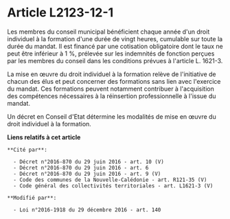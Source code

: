 # Article L2123-12-1

Les membres du conseil municipal bénéficient chaque année d'un droit individuel à la formation d'une durée de vingt heures,
cumulable sur toute la durée du mandat. Il est financé par une cotisation obligatoire dont le taux ne peut être inférieur à 1
%, prélevée sur les indemnités de fonction perçues par les membres du conseil dans les conditions prévues à l'article L.
1621-3. 

La mise en œuvre du droit individuel à la formation relève de l'initiative de chacun des élus et peut concerner des
formations sans lien avec l'exercice du mandat. Ces formations peuvent notamment contribuer à l'acquisition des compétences
nécessaires à la réinsertion professionnelle à l'issue du mandat. 

Un décret en Conseil d'Etat détermine les modalités de mise en œuvre du droit individuel à la formation.

**Liens relatifs à cet article**

	**Cité par**:

	  - Décret n°2016-870 du 29 juin 2016 - art. 10 (V)
	  - Décret n°2016-870 du 29 juin 2016 - art. 6
	  - Décret n°2016-870 du 29 juin 2016 - art. 9 (V)
	  - Code des communes de la Nouvelle-Calédonie - art. R121-35 (V)
	  - Code général des collectivités territoriales - art. L1621-3 (V)

	**Modifié par**:

	  - Loi n°2016-1918 du 29 décembre 2016 - art. 140
